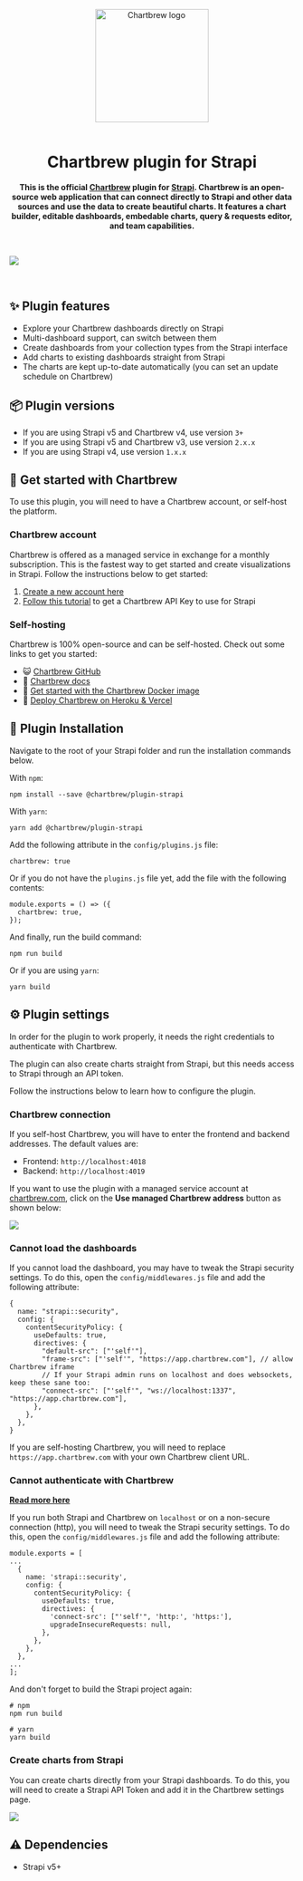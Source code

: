 <p align="center">
  <a href="https://chartbrew.com">
    <img src="https://chartbrew-static.b-cdn.net/chartbrew-strapi-plugin-1.png" alt="Chartbrew logo" width="200"/>
  </a>
</a>

<p align="center">
  <a href="https://discord.gg/KwGEbFk" target="_blank"><img src="https://img.shields.io/discord/656557151048957995?label=Chartbrew Discord" alt="" /></a>
</p>

<p align="center">
  <h1 align="center">Chartbrew plugin for Strapi</h1>
</p>

<p align="center">
  <strong>
    This is the official <a href="https://chartbrew.com">Chartbrew</a> plugin for <a href="https://strapi.io">Strapi</a>. Chartbrew is an open-source web application that can connect directly to Strapi and other data sources and use the data to create beautiful charts. It features a chart builder, editable dashboards, embedable charts, query & requests editor, and team capabilities.
  </strong>
</p>

<br />

![](https://raw.githubusercontent.com/chartbrew/strapi-plugin-chartbrew/master/admin/src/assets/strapi-chartbrew-dashboard.jpg)

<br />

## ✨ Plugin features

* Explore your Chartbrew dashboards directly on Strapi
* Multi-dashboard support, can switch between them
* Create dashboards from your collection types from the Strapi interface
* Add charts to existing dashboards straight from Strapi
* The charts are kept up-to-date automatically (you can set an update schedule on Chartbrew)

## 📦 Plugin versions
* If you are using Strapi v5 and Chartbrew v4, use version `3+`
* If you are using Strapi v5 and Chartbrew v3, use version `2.x.x`
* If you are using Strapi v4, use version `1.x.x`

## 👋 Get started with Chartbrew

To use this plugin, you will need to have a Chartbrew account, or self-host the platform.

### Chartbrew account

Chartbrew is offered as a managed service in exchange for a monthly subscription. This is the fastest way to get started and create visualizations in Strapi. Follow the instructions below to get started:

1. [Create a new account here](https://app.chartbrew.com/signup)
2. [Follow this tutorial](https://chartbrew.com/blog/how-to-create-api-keys-in-chartbrew/) to get a Chartbrew API Key to use for Strapi

### Self-hosting

Chartbrew is 100% open-source and can be self-hosted. Check out some links to get you started:

* 😺 [Chartbrew GitHub](https://github.com/chartbrew/chartbrew)
* 📔 [Chartbrew docs](https://docs.chartbrew.com)
* 🐳 [Get started with the Chartbrew Docker image](https://docs.chartbrew.com/deployment/#run-the-application-with-docker)
* 🚀 [Deploy Chartbrew on Heroku & Vercel](https://chartbrew.com/blog/how-to-deploy-chartbrew-on-heroku-and-vercel/)

## 🔧 Plugin Installation

Navigate to the root of your Strapi folder and run the installation commands below.

With `npm`:

```
npm install --save @chartbrew/plugin-strapi
```

With `yarn`:

```
yarn add @chartbrew/plugin-strapi
```

Add the following attribute in the `config/plugins.js` file:

```
chartbrew: true
```

Or if you do not have the `plugins.js` file yet, add the file with the following contents:

```
module.exports = () => ({
  chartbrew: true,
});
```

And finally, run the build command:

```
npm run build
```

Or if you are using `yarn`:

```
yarn build
```

## ⚙️ Plugin settings

In order for the plugin to work properly, it needs the right credentials to authenticate with Chartbrew.

The plugin can also create charts straight from Strapi, but this needs access to Strapi through an API token.

Follow the instructions below to learn how to configure the plugin.

### Chartbrew connection

If you self-host Chartbrew, you will have to enter the frontend and backend addresses. The default values are:

* Frontend: `http://localhost:4018`
* Backend: `http://localhost:4019`

If you want to use the plugin with a managed service account at [chartbrew.com](https://chartbrew.com), click on the **Use managed Chartbrew address** button as shown below:

![](https://raw.githubusercontent.com/chartbrew/strapi-plugin-chartbrew/master/admin/src/assets/chartbrew-connection.jpg)

### Cannot load the dashboards

If you cannot load the dashboard, you may have to tweak the Strapi security settings. To do this, open the `config/middlewares.js` file and add the following attribute:

```
{
  name: "strapi::security",
  config: {
    contentSecurityPolicy: {
      useDefaults: true,
      directives: {
        "default-src": ["'self'"],
        "frame-src": ["'self'", "https://app.chartbrew.com"], // allow Chartbrew iframe
        // If your Strapi admin runs on localhost and does websockets, keep these sane too:
        "connect-src": ["'self'", "ws://localhost:1337", "https://app.chartbrew.com"],
      },
    },
  },
}
```

If you are self-hosting Chartbrew, you will need to replace `https://app.chartbrew.com` with your own Chartbrew client URL.

### Cannot authenticate with Chartbrew

[**Read more here**](https://github.com/chartbrew/strapi-plugin-chartbrew/issues/13)

If you run both Strapi and Chartbrew on `localhost` or on a non-secure connection (http), you will need to tweak the Strapi security settings. To do this, open the `config/middlewares.js` file and add the following attribute:

```
module.exports = [
...
  {
    name: 'strapi::security',
    config: {
      contentSecurityPolicy: {
        useDefaults: true,
        directives: {
          'connect-src': ["'self'", 'http:', 'https:'],
          upgradeInsecureRequests: null,
        },
      },
    },
  },
...
];
```

And don't forget to build the Strapi project again:

```
# npm
npm run build

# yarn
yarn build
```

### Create charts from Strapi

You can create charts directly from your Strapi dashboards. To do this, you will need to create a Strapi API Token and add it in the Chartbrew settings page.

![](https://raw.githubusercontent.com/chartbrew/strapi-plugin-chartbrew/master/admin/src/assets/strapi-auth.jpg)

## ⚠️ Dependencies

* Strapi v5+
